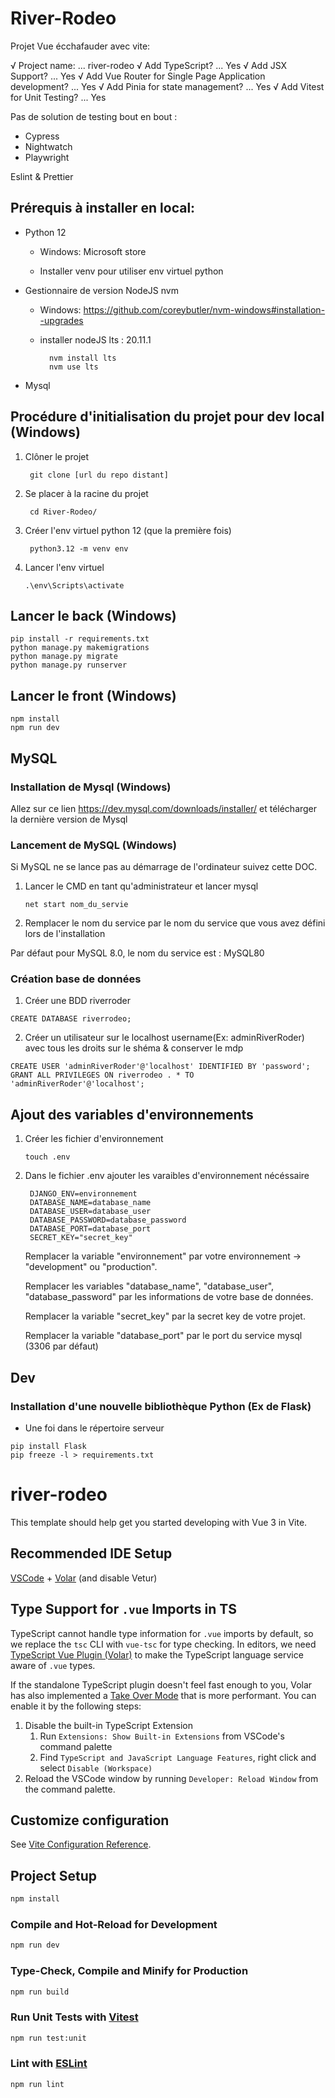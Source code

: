 # River-Rodeo
Projet Vue écchafauder avec vite:

√ Project name: ... river-rodeo
√ Add TypeScript? ... Yes
√ Add JSX Support? ... Yes
√ Add Vue Router for Single Page Application development? ... Yes
√ Add Pinia for state management? ... Yes
√ Add Vitest for Unit Testing? ... Yes

Pas de solution de testing bout en bout :

- Cypress
- Nightwatch
- Playwright

Eslint & Prettier


## Prérequis à installer en local:
- Python 12

    - Windows: Microsoft store

    - Installer venv pour utiliser env virtuel  python

- Gestionnaire de version NodeJS nvm

    - Windows:  https://github.com/coreybutler/nvm-windows#installation--upgrades

    - installer nodeJS lts : 20.11.1

            nvm install lts
            nvm use lts

- Mysql
## Procédure d'initialisation du projet pour dev local (Windows)
1. Clôner le projet

        git clone [url du repo distant]

2. Se placer à la racine du projet

        cd River-Rodeo/

3. Créer l'env virtuel python  12 (que la première fois)

        python3.12 -m venv env


4. Lancer l'env virtuel
    ````
    .\env\Scripts\activate
    ````
## Lancer le back (Windows)
    pip install -r requirements.txt
    python manage.py makemigrations
    python manage.py migrate
    python manage.py runserver

## Lancer le front (Windows)
    npm install
    npm run dev

## MySQL
### Installation de Mysql (Windows)

Allez sur ce lien https://dev.mysql.com/downloads/installer/ et télécharger la dernière version de Mysql

### Lancement de MySQL (Windows)

Si MySQL ne se lance pas au démarrage de l'ordinateur suivez cette DOC. 
1. Lancer le CMD en tant qu'administrateur et lancer mysql
   ```
   net start nom_du_servie
   ```
2. Remplacer le nom du service par le nom du service que vous avez défini lors de l'installation

Par défaut pour MySQL 8.0, le nom du service est : MySQL80

### Création base de données
1. Créer une BDD riverroder
```
CREATE DATABASE riverrodeo;
```
2. Créer un utilisateur sur le localhost username(Ex: adminRiverRoder) avec tous les droits sur le shéma & conserver le mdp
```
CREATE USER 'adminRiverRoder'@'localhost' IDENTIFIED BY 'password';
GRANT ALL PRIVILEGES ON riverrodeo . * TO 'adminRiverRoder'@'localhost';
```

## Ajout des variables d'environnements

1. Créer les fichier d'environnement
   ```
   touch .env
   ```
3. Dans le fichier .env ajouter les varaibles d'environnement nécéssaire

   ```
    DJANGO_ENV=environnement
    DATABASE_NAME=database_name
    DATABASE_USER=database_user
    DATABASE_PASSWORD=database_password
    DATABASE_PORT=database_port
    SECRET_KEY="secret_key"
   ```

   Remplacer la variable "environnement" par votre environnement -> "development" ou "production".

   Remplacer les variables "database_name", "database_user", "database_password" par les informations de votre base de données.

   Remplacer la variable "secret_key" par la secret key de votre projet.

   Remplacer la variable "database_port" par le port du service mysql (3306 par défaut)

## Dev
### Installation d'une nouvelle bibliothèque Python (Ex de Flask)

- Une foi dans le répertoire serveur
```
pip install Flask
pip freeze -l > requirements.txt
```

# river-rodeo

This template should help get you started developing with Vue 3 in Vite.

## Recommended IDE Setup

[VSCode](https://code.visualstudio.com/) + [Volar](https://marketplace.visualstudio.com/items?itemName=Vue.volar) (and disable Vetur)

## Type Support for `.vue` Imports in TS

TypeScript cannot handle type information for `.vue` imports by default, so we replace the `tsc` CLI with `vue-tsc` for type checking. In editors, we need [TypeScript Vue Plugin (Volar)](https://marketplace.visualstudio.com/items?itemName=Vue.vscode-typescript-vue-plugin) to make the TypeScript language service aware of `.vue` types.

If the standalone TypeScript plugin doesn't feel fast enough to you, Volar has also implemented a [Take Over Mode](https://github.com/johnsoncodehk/volar/discussions/471#discussioncomment-1361669) that is more performant. You can enable it by the following steps:

1. Disable the built-in TypeScript Extension
    1) Run `Extensions: Show Built-in Extensions` from VSCode's command palette
    2) Find `TypeScript and JavaScript Language Features`, right click and select `Disable (Workspace)`
2. Reload the VSCode window by running `Developer: Reload Window` from the command palette.

## Customize configuration

See [Vite Configuration Reference](https://vitejs.dev/config/).

## Project Setup

```sh
npm install
```

### Compile and Hot-Reload for Development

```sh
npm run dev
```

### Type-Check, Compile and Minify for Production

```sh
npm run build
```

### Run Unit Tests with [Vitest](https://vitest.dev/)

```sh
npm run test:unit
```

### Lint with [ESLint](https://eslint.org/)

```sh
npm run lint
```


